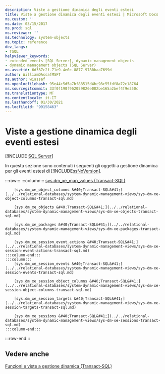 ```yaml
---
description: Viste a gestione dinamica degli eventi estesi
title: Viste a gestione dinamica degli eventi estesi | Microsoft Docs
ms.custom: ''
ms.date: 03/15/2017
ms.prod: sql
ms.reviewer: ''
ms.technology: system-objects
ms.topic: reference
dev_langs:
- TSQL
helpviewer_keywords:
- extended events [SQL Server], dynamic management objects
- dynamic management objects (SQL Server)
ms.assetid: 6d337c2f-71e9-4e0c-8877-9780baa7699d
author: WilliamDAssafMSFT
ms.author: wiassaf
ms.openlocfilehash: 95e44c5d5a7bf88515d4bc98c55fdf8a72c18764
ms.sourcegitcommit: 33f0f190f962059826e002be165a2bef4f9e350c
ms.translationtype: MT
ms.contentlocale: it-IT
ms.lasthandoff: 01/30/2021
ms.locfileid: "99158463"
---
```

# <a name="extended-events-dynamic-management-views"></a>Viste a gestione dinamica degli eventi estesi
[!INCLUDE [SQL Server](../../includes/applies-to-version/sqlserver.md)]

  In questa sezione sono contenuti i seguenti gli oggetti a gestione dinamica per gli eventi estesi di [!INCLUDE[ssNoVersion](../../includes/ssnoversion-md.md)].  

:::row:::
    :::column:::
        [sys.dm_xe_map_values &#40;Transact-SQL&#41;](../../relational-databases/system-dynamic-management-views/sys-dm-xe-map-values-transact-sql.md)

        [sys.dm_xe_object_columns &#40;Transact-SQL&#41;](../../relational-databases/system-dynamic-management-views/sys-dm-xe-object-columns-transact-sql.md)

        [sys.dm_xe_objects &#40;Transact-SQL&#41;](../../relational-databases/system-dynamic-management-views/sys-dm-xe-objects-transact-sql.md)

        [sys.dm_xe_packages &#40;Transact-SQL&#41;](../../relational-databases/system-dynamic-management-views/sys-dm-xe-packages-transact-sql.md)

        [sys.dm_xe_session_event_actions &#40;Transact-SQL&#41;](../../relational-databases/system-dynamic-management-views/sys-dm-xe-session-event-actions-transact-sql.md)
    :::column-end:::
    :::column:::
        [sys.dm_xe_session_events &#40;Transact-SQL&#41;](../../relational-databases/system-dynamic-management-views/sys-dm-xe-session-events-transact-sql.md)

        [sys.dm_xe_session_object_columns &#40;Transact-SQL&#41;](../../relational-databases/system-dynamic-management-views/sys-dm-xe-session-object-columns-transact-sql.md)

        [sys.dm_xe_session_targets &#40;Transact-SQL&#41;](../../relational-databases/system-dynamic-management-views/sys-dm-xe-session-targets-transact-sql.md)

        [sys.dm_xe_sessions &#40;Transact-SQL&#41;](../../relational-databases/system-dynamic-management-views/sys-dm-xe-sessions-transact-sql.md)
    :::column-end:::
:::row-end:::

## <a name="see-also"></a>Vedere anche  
 [Funzioni e viste a gestione dinamica &#40;Transact-SQL&#41;](~/relational-databases/system-dynamic-management-views/system-dynamic-management-views.md)  
  
  
